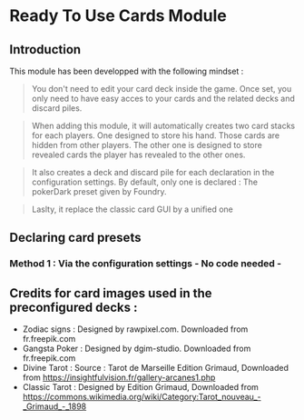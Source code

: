 # Ready To Use Cards Module

## Introduction

This module has been developped with the following mindset : 

> You don't need to edit your card deck inside the game. Once set, you only need to have easy acces to your cards and the related decks and discard piles.

> When adding this module, it will automatically creates two card stacks for each players. One designed to store his hand. Those cards are hidden from other players. The other one is designed to store revealed cards the player has revealed to the other ones.

> It also creates a deck and discard pile for each declaration in the configuration settings. By default, only one is declared : The pokerDark preset given by Foundry.

> Laslty, it replace the classic card GUI by a unified one

## Declaring card presets

### Method 1 : Via the configuration settings - No code needed -






## Credits for card images used in the preconfigured decks : 

- Zodiac signs : Designed by rawpixel.com. Downloaded from fr.freepik.com
- Gangsta Poker : Designed by dgim-studio. Downloaded from fr.freepik.com
- Divine Tarot : Source : Tarot de Marseille
Edition Grimaud, Downloaded from https://insightfulvision.fr/gallery-arcanes1.php
- Classic Tarot : Designed by Edition Grimaud, Downloaded from https://commons.wikimedia.org/wiki/Category:Tarot_nouveau_-_Grimaud_-_1898
